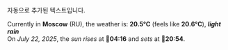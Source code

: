 
자동으로 추가된 텍스트입니다.

<!--START_SECTION:weather:moscow-->
Currently in **Moscow** (RU), the weather is: **20.5°C** (feels like **20.6°C**), ***light rain***<br/>
On *July 22, 2025*, the *sun rises* at 🌅**04:16** and *sets* at 🌇**20:54**.
<!--END_SECTION:weather-->
